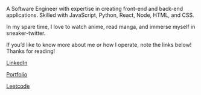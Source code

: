A Software Engineer with expertise in creating front-end and back-end applications. Skilled with JavaScript, Python, React, Node, HTML, and CSS.

In my spare time, I love to watch anime, read manga, and immerse myself in sneaker-twitter.

If you’d like to know more about me or how I operate, note the links below! Thanks for reading!

[LinkedIn](https://www.linkedin.com/in/erikrodriguez-webdev/)

[Portfolio](https://www.erikrodriguez.me/)

[Leetcode](https://leetcode.com/erikrodriguez-webdev/)

<!--
**ErikRodriguez-webdev/ErikRodriguez-webdev** is a ✨ _special_ ✨ repository because its `README.md` (this file) appears on your GitHub profile.

Here are some ideas to get you started:

- 🔭 I’m currently working on ...
- 🌱 I’m currently learning ...
- 👯 I’m looking to collaborate on ...
- 🤔 I’m looking for help with ...
- 💬 Ask me about ...
- 📫 How to reach me: ...
- 😄 Pronouns: ...
- ⚡ Fun fact: ...
-->
